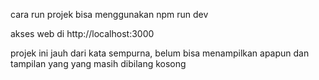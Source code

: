 cara run projek bisa menggunakan
npm run dev

akses web di http://localhost:3000

projek ini jauh dari kata sempurna, belum bisa menampilkan apapun dan tampilan yang yang masih dibilang kosong